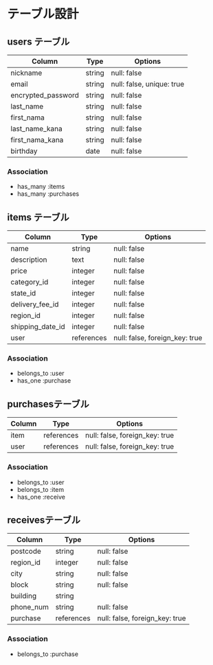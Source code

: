 # テーブル設計

## users テーブル

| Column             | Type   | Options     |
| ------------------ | ------ | ----------- |
| nickname           | string | null: false |
| email              | string | null: false, unique: true |
| encrypted_password | string | null: false |
| last_name          | string | null: false |
| first_nama         | string | null: false |
| last_name_kana     | string | null: false |
| first_nama_kana    | string | null: false |
| birthday           | date   | null: false |

### Association

- has_many :items
- has_many :purchases


## items テーブル
 
| Column            | Type        | Options                        |
| ----------------- | ----------- | ------------------------------ |
| name              | string      | null: false                    |
| description       | text        | null: false                    |
| price             | integer     | null: false                    |
| category_id       | integer     | null: false                    |
| state_id          | integer     | null: false                    |
| delivery_fee_id   | integer     | null: false                    |
| region_id         | integer     | null: false                    |
| shipping_date_id  | integer     | null: false                    |
| user              | references  | null: false, foreign_key: true |


### Association

- belongs_to :user
- has_one :purchase


## purchasesテーブル

| Column     | Type       | Options                        |
| ---------- | ---------- | ------------------------------ |
| item       | references | null: false, foreign_key: true |
| user       | references | null: false, foreign_key: true |


### Association

- belongs_to :user
- belongs_to :item
- has_one :receive


## receivesテーブル

| Column            | Type       | Options     |
| ----------------- | ---------- | ----------- |
| postcode          | string     | null: false |
| region_id         | integer    | null: false |
| city              | string     | null: false |
| block             | string     | null: false |
| building          | string     |             |
| phone_num         | string     | null: false |
| purchase          | references | null: false, foreign_key: true |




### Association
- belongs_to :purchase
